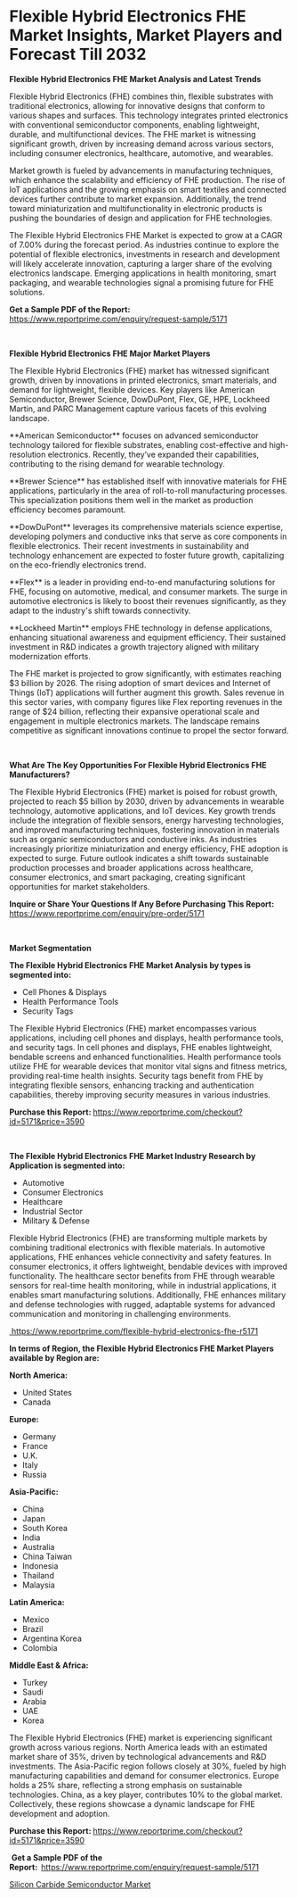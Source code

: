 <p><h1>Flexible Hybrid Electronics FHE Market Insights, Market Players and Forecast Till 2032</h1></p><p><strong>Flexible Hybrid Electronics FHE Market Analysis and Latest Trends</strong></p>
<p><p>Flexible Hybrid Electronics (FHE) combines thin, flexible substrates with traditional electronics, allowing for innovative designs that conform to various shapes and surfaces. This technology integrates printed electronics with conventional semiconductor components, enabling lightweight, durable, and multifunctional devices. The FHE market is witnessing significant growth, driven by increasing demand across various sectors, including consumer electronics, healthcare, automotive, and wearables.</p><p>Market growth is fueled by advancements in manufacturing techniques, which enhance the scalability and efficiency of FHE production. The rise of IoT applications and the growing emphasis on smart textiles and connected devices further contribute to market expansion. Additionally, the trend toward miniaturization and multifunctionality in electronic products is pushing the boundaries of design and application for FHE technologies.</p><p>The Flexible Hybrid Electronics FHE Market is expected to grow at a CAGR of 7.00% during the forecast period. As industries continue to explore the potential of flexible electronics, investments in research and development will likely accelerate innovation, capturing a larger share of the evolving electronics landscape. Emerging applications in health monitoring, smart packaging, and wearable technologies signal a promising future for FHE solutions.</p></p>
<p><strong>Get a Sample PDF of the Report:&nbsp;</strong> <a href="https://www.reportprime.com/enquiry/request-sample/5171?utm_campaign=2924&utm_medium=2&utm_source=Github&utm_content=ia&utm_term=19032025&utm_id=flexible-hybrid-electronics-fhe">https://www.reportprime.com/enquiry/request-sample/5171</a></p>
<p>&nbsp;</p>
<p><strong>Flexible Hybrid Electronics FHE Major Market Players</strong></p>
<p><p>The Flexible Hybrid Electronics (FHE) market has witnessed significant growth, driven by innovations in printed electronics, smart materials, and demand for lightweight, flexible devices. Key players like American Semiconductor, Brewer Science, DowDuPont, Flex, GE, HPE, Lockheed Martin, and PARC Management capture various facets of this evolving landscape.</p><p>**American Semiconductor** focuses on advanced semiconductor technology tailored for flexible substrates, enabling cost-effective and high-resolution electronics. Recently, they’ve expanded their capabilities, contributing to the rising demand for wearable technology.</p><p>**Brewer Science** has established itself with innovative materials for FHE applications, particularly in the area of roll-to-roll manufacturing processes. This specialization positions them well in the market as production efficiency becomes paramount.</p><p>**DowDuPont** leverages its comprehensive materials science expertise, developing polymers and conductive inks that serve as core components in flexible electronics. Their recent investments in sustainability and technology enhancement are expected to foster future growth, capitalizing on the eco-friendly electronics trend.</p><p>**Flex** is a leader in providing end-to-end manufacturing solutions for FHE, focusing on automotive, medical, and consumer markets. The surge in automotive electronics is likely to boost their revenues significantly, as they adapt to the industry's shift towards connectivity.</p><p>**Lockheed Martin** employs FHE technology in defense applications, enhancing situational awareness and equipment efficiency. Their sustained investment in R&D indicates a growth trajectory aligned with military modernization efforts.</p><p>The FHE market is projected to grow significantly, with estimates reaching $3 billion by 2026. The rising adoption of smart devices and Internet of Things (IoT) applications will further augment this growth. Sales revenue in this sector varies, with company figures like Flex reporting revenues in the range of $24 billion, reflecting their expansive operational scale and engagement in multiple electronics markets. The landscape remains competitive as significant innovations continue to propel the sector forward.</p></p>
<p>&nbsp;</p>
<p><strong>What Are The Key Opportunities For Flexible Hybrid Electronics FHE Manufacturers?</strong></p>
<p><p>The Flexible Hybrid Electronics (FHE) market is poised for robust growth, projected to reach $5 billion by 2030, driven by advancements in wearable technology, automotive applications, and IoT devices. Key growth trends include the integration of flexible sensors, energy harvesting technologies, and improved manufacturing techniques, fostering innovation in materials such as organic semiconductors and conductive inks. As industries increasingly prioritize miniaturization and energy efficiency, FHE adoption is expected to surge. Future outlook indicates a shift towards sustainable production processes and broader applications across healthcare, consumer electronics, and smart packaging, creating significant opportunities for market stakeholders.</p></p>
<p><strong>Inquire or Share Your Questions If Any Before Purchasing This Report:</strong> <a href="https://www.reportprime.com/enquiry/pre-order/5171?utm_campaign=2924&utm_medium=2&utm_source=Github&utm_content=ia&utm_term=19032025&utm_id=flexible-hybrid-electronics-fhe">https://www.reportprime.com/enquiry/pre-order/5171</a></p>
<p>&nbsp;</p>
<p><strong>Market Segmentation</strong></p>
<p><strong>The Flexible Hybrid Electronics FHE Market Analysis by types is segmented into:</strong></p>
<p><ul><li>Cell Phones & Displays</li><li>Health Performance Tools</li><li>Security Tags</li></ul></p>
<p><p>The Flexible Hybrid Electronics (FHE) market encompasses various applications, including cell phones and displays, health performance tools, and security tags. In cell phones and displays, FHE enables lightweight, bendable screens and enhanced functionalities. Health performance tools utilize FHE for wearable devices that monitor vital signs and fitness metrics, providing real-time health insights. Security tags benefit from FHE by integrating flexible sensors, enhancing tracking and authentication capabilities, thereby improving security measures in various industries.</p></p>
<p><strong>Purchase this Report:&nbsp;</strong><a href="https://www.reportprime.com/checkout?id=5171&price=3590&utm_campaign=2924&utm_medium=2&utm_source=Github&utm_content=ia&utm_term=19032025&utm_id=flexible-hybrid-electronics-fhe">https://www.reportprime.com/checkout?id=5171&price=3590</a></p>
<p>&nbsp;</p>
<p><strong>The Flexible Hybrid Electronics FHE Market Industry Research by Application is segmented into:</strong></p>
<p><ul><li>Automotive</li><li>Consumer Electronics</li><li>Healthcare</li><li>Industrial Sector</li><li>Military & Defense</li></ul></p>
<p><p>Flexible Hybrid Electronics (FHE) are transforming multiple markets by combining traditional electronics with flexible materials. In automotive applications, FHE enhances vehicle connectivity and safety features. In consumer electronics, it offers lightweight, bendable devices with improved functionality. The healthcare sector benefits from FHE through wearable sensors for real-time health monitoring, while in industrial applications, it enables smart manufacturing solutions. Additionally, FHE enhances military and defense technologies with rugged, adaptable systems for advanced communication and monitoring in challenging environments.</p></p>
<p><a href="https://www.reportprime.com/flexible-hybrid-electronics-fhe-r5171?utm_campaign=2924&utm_medium=2&utm_source=Github&utm_content=ia&utm_term=19032025&utm_id=flexible-hybrid-electronics-fhe">&nbsp;https://www.reportprime.com/flexible-hybrid-electronics-fhe-r5171</a></p>
<p><strong>In terms of Region, the Flexible Hybrid Electronics FHE Market Players available by Region are:</strong></p>
<p>
    <p> <strong> North America: </strong>
        <ul>
            <li>United States</li>
            <li>Canada</li>
        </ul>
        </p> 
    <p> <strong> Europe: </strong>
        <ul>
            <li>Germany</li>
            <li>France</li>
            <li>U.K.</li>
            <li>Italy</li>
            <li>Russia</li>
        </ul>
        </p> 
    <p> <strong> Asia-Pacific: </strong>
        <ul>
            <li>China</li>
            <li>Japan</li>
            <li>South Korea</li>
            <li>India</li>
            <li>Australia</li>
            <li>China Taiwan</li>
            <li>Indonesia</li>
            <li>Thailand</li>
            <li>Malaysia</li>
        </ul>
        </p> 
    <p> <strong> Latin America: </strong>
        <ul>
            <li>Mexico</li>
            <li>Brazil</li>
            <li>Argentina Korea</li>
            <li>Colombia</li>
        </ul>
        </p> 
    <p> <strong> Middle East & Africa: </strong>
        <ul>
            <li>Turkey</li>
            <li>Saudi</li>
            <li>Arabia</li>
            <li>UAE</li>
            <li>Korea</li>
        </ul>
    </p>
    </p>
<p><p>The Flexible Hybrid Electronics (FHE) market is experiencing significant growth across various regions. North America leads with an estimated market share of 35%, driven by technological advancements and R&D investments. The Asia-Pacific region follows closely at 30%, fueled by high manufacturing capabilities and demand for consumer electronics. Europe holds a 25% share, reflecting a strong emphasis on sustainable technologies. China, as a key player, contributes 10% to the global market. Collectively, these regions showcase a dynamic landscape for FHE development and adoption.</p></p>
<p><strong>Purchase this Report: </strong><a href="https://www.reportprime.com/checkout?id=5171&price=3590&utm_campaign=2924&utm_medium=2&utm_source=Github&utm_content=ia&utm_term=19032025&utm_id=flexible-hybrid-electronics-fhe">https://www.reportprime.com/checkout?id=5171&price=3590</a></p>
<p>&nbsp;<strong>Get a Sample PDF of the Report:&nbsp;&nbsp;</strong><a href="https://www.reportprime.com/enquiry/request-sample/5171?utm_campaign=2924&utm_medium=2&utm_source=Github&utm_content=ia&utm_term=19032025&utm_id=flexible-hybrid-electronics-fhe">https://www.reportprime.com/enquiry/request-sample/5171</a></p>
<p><strong></strong></p>
<p><p><a href="https://github.com/djembashote/Market-Research-Report-List-1/blob/main/silicon-carbide-semiconductor-market.md?utm_campaign=2924&utm_medium=2&utm_source=Github&utm_content=ia&utm_term=19032025&utm_id=flexible-hybrid-electronics-fhe">Silicon Carbide Semiconductor Market</a></p></p>
